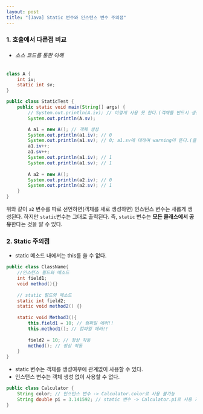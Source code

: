 ```yaml
---
layout: post
title: "[Java] Static 변수와 인스턴스 변수 주의점"
---
```


### 1. 호출에서 다른점 비교

- ###### 소스 코드를 통한 이해

```java
class A {
	int iv;
	static int sv;
}

public class StaticTest {
	public static void main(String[] args) {
		// System.out.println(A.iv); // 이렇게 사용 못 한다.(객체를 반드시 생성해줘야함)
		System.out.println(A.sv);

		A a1 = new A(); // 객체 생성
		System.out.println(a1.iv); // 0
		System.out.println(a1.sv); // 0; a1.sv에 대하여 warning이 뜬다.(클래스명을 직접 입력하여 호출하라는 경고)
		a1.iv++;
		a1.sv++;
		System.out.println(a1.iv); // 1
		System.out.println(a1.sv); // 1
		
		A a2 = new A();
		System.out.println(a2.iv); // 0
		System.out.println(a2.sv); // 1
	}
}
```
위와 같이 `a2` 변수를 따로 선언하면(객체를 새로 생성하면) 인스턴스 변수는 새롭게 생성된다. 하지만 `static`변수는 그대로 출력된다. 즉, `static` 변수는 **모든 클래스에서 공유**한다는 것을 알 수 있다.

### 2. Static 주의점
- static 메소드 내에서는 this를 쓸 수 없다.

```java
public class ClassName{
	//인스턴스 필드와 메소드
    int field1;
    void method(){}
    
    // static 필드와 메소드
    static int field2;
    static void method2() {}
    
    static void Method3(){
    	this.field1 = 10; // 컴파일 에러!!
        this.method1(); // 컴파일 에러!!
        
        field2 = 10; // 정상 작동
        method(); // 정상 작동
    }
}
```

- static 변수는 객체를 생성여부에 관계없이 사용할 수 있다.
- 인스턴스 변수는 객체 생성 없이 사용할 수 없다.

```java
public class Calculator {
	String color; // 인스턴스 변수 -> Calculator.color로 사용 불가능
    String double pi = 3.141592; // static 변수 -> Calculator.pi로 사용 가능
}
```